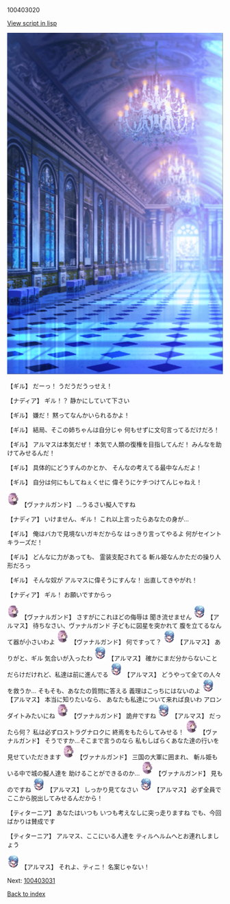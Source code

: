100403020

[View script in lisp](../scripts/100403020.txt)

![mamon_room.png](../images/backgrounds/mamon_room.png)

【ギル】
だーっ！
うだうだうっせえ！

【ナディア】
ギル！？
静かにしていて下さい

【ギル】
嫌だ！
黙ってなんかいられるかよ！

【ギル】
結局、そこの姉ちゃんは自分じゃ
何もせずに文句言ってるだけだろ！

【ギル】
アルマスは本気だぜ！
本気で人類の復権を目指してんだ！
みんなを助けてみせるんだ！

【ギル】
具体的にどうすんのかとか、
そんなの考えてる最中なんだよ！

【ギル】
自分は何にもしてねぇくせに
偉そうにケチつけてんじゃねえ！

<img src="../images/units/3601111.png" alt="3601111.png" height="34"/>
【ヴァナルガンド】
…うるさい擬人ですね

【ナディア】
いけません、ギル！
これ以上言ったらあなたの身が…

【ギル】
俺はバカで見境ないガキだからな
はっきり言ってやるよ
何がセイントキラーズだ！

【ギル】
どんなに力があっても、
霊装支配されてる
斬ル姫なんかただの操り人形だろっ

【ギル】
そんな奴が
アルマスに偉そうにすんな！
出直してきやがれ！

【ナディア】
ギル！
お願いですからっ

<img src="../images/units/3601111.png" alt="3601111.png" height="34"/>
【ヴァナルガンド】
さすがにこれほどの侮辱は
聞き流せません

<img src="../images/units/3103811.png" alt="3103811.png" height="34"/>
【アルマス】
待ちなさい、ヴァナルガンド
子どもに図星を突かれて
腹を立てるなんて器が小さいわよ

<img src="../images/units/3601111.png" alt="3601111.png" height="34"/>
【ヴァナルガンド】
何ですって？

<img src="../images/units/3103811.png" alt="3103811.png" height="34"/>
【アルマス】
ありがと、ギル
気合いが入ったわ

<img src="../images/units/3103811.png" alt="3103811.png" height="34"/>
【アルマス】
確かにまだ分からないこと
だらけだけれど、私達は前に進んでる

<img src="../images/units/3103811.png" alt="3103811.png" height="34"/>
【アルマス】
どうやって全ての人々を救うか…
そもそも、あなたの質問に答える
義理はこっちにはないのよ

<img src="../images/units/3103811.png" alt="3103811.png" height="34"/>
【アルマス】
本当に知りたいなら、
あなたも私達について来れば良いわ
アロンダイトみたいにね

<img src="../images/units/3601111.png" alt="3601111.png" height="34"/>
【ヴァナルガンド】
詭弁ですね

<img src="../images/units/3103811.png" alt="3103811.png" height="34"/>
【アルマス】
だったら何？
私は必ずロストラグナロクに
終焉をもたらしてみせる！

<img src="../images/units/3601111.png" alt="3601111.png" height="34"/>
【ヴァナルガンド】
そうですか…そこまで言うのなら
私もしばらくあなた達の行いを
見せていただきます

<img src="../images/units/3601111.png" alt="3601111.png" height="34"/>
【ヴァナルガンド】
三国の大軍に囲まれ、
斬ル姫もいる中で城の擬人達を
助けることができるのか…

<img src="../images/units/3601111.png" alt="3601111.png" height="34"/>
【ヴァナルガンド】
見ものですね

<img src="../images/units/3103811.png" alt="3103811.png" height="34"/>
【アルマス】
しっかり見てなさい

<img src="../images/units/3103811.png" alt="3103811.png" height="34"/>
【アルマス】
必ず全員で
ここから脱出してみせるんだから！

【ティターニア】
あなたはいつも
いつも考えなしに突っ走りますね
でも、今回ばかりは賛成です

【ティターニア】
アルマス、ここにいる人達を
ティルヘルムへとお連れしましょう

<img src="../images/units/3103811.png" alt="3103811.png" height="34"/>
【アルマス】
それよ、ティニ！
名案じゃない！


Next: [100403031](100403031.md)

[Back to index](index.md)
